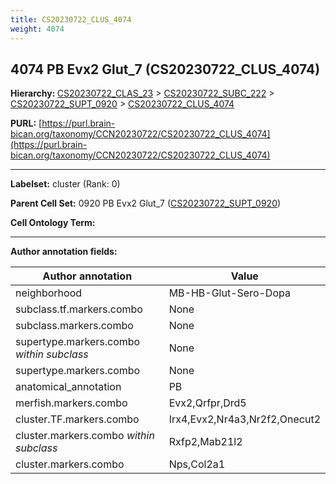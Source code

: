 ```yaml
---
title: CS20230722_CLUS_4074
weight: 4074
---
```

## 4074 PB Evx2 Glut_7 (CS20230722_CLUS_4074)
<b>Hierarchy: </b>
[CS20230722_CLAS_23](../CS20230722_CLAS_23) >
[CS20230722_SUBC_222](../CS20230722_SUBC_222) >
[CS20230722_SUPT_0920](../CS20230722_SUPT_0920) >
[CS20230722_CLUS_4074](../CS20230722_CLUS_4074)

**PURL:** [https://purl.brain-bican.org/taxonomy/CCN20230722/CS20230722_CLUS_4074](https://purl.brain-bican.org/taxonomy/CCN20230722/CS20230722_CLUS_4074)

---


**Labelset:** cluster (Rank: 0)

**Parent Cell Set:** 0920 PB Evx2 Glut_7 ([CS20230722_SUPT_0920](../CS20230722_SUPT_0920))



**Cell Ontology Term:** 

[MARKER GENES.]: #


---

[TRANSFERRED ANNOTATIONS.]: #


[AUTHOR ANNOTATION FIELDS.]: #


**Author annotation fields:**

| Author annotation | Value |
|-------------------|-------|
|neighborhood|MB-HB-Glut-Sero-Dopa|
|subclass.tf.markers.combo|None|
|subclass.markers.combo|None|
|supertype.markers.combo _within subclass_|None|
|supertype.markers.combo|None|
|anatomical_annotation|PB|
|merfish.markers.combo|Evx2,Qrfpr,Drd5|
|cluster.TF.markers.combo|Irx4,Evx2,Nr4a3,Nr2f2,Onecut2|
|cluster.markers.combo _within subclass_|Rxfp2,Mab21l2|
|cluster.markers.combo|Nps,Col2a1|
